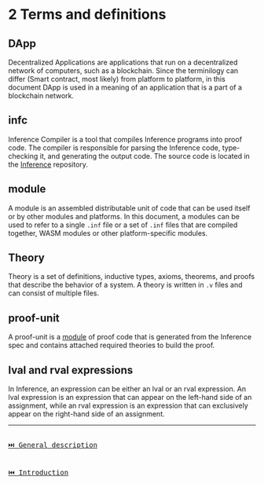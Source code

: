 # 2 Terms and definitions

## DApp

Decentralized Applications are applications that run on a decentralized network of computers, such as a blockchain. Since the terminilogy can differ (Smart contract, most likely) from platform to platform, in this document DApp is used in a meaning of an application that is a part of a blockchain network.

## infc

Inference Compiler is a tool that compiles Inference programs into proof code. The compiler is responsible for parsing the Inference code, type-checking it, and generating the output code. The source code is located in the [Inference](https://github.com/Inferara/inference) repository.

## module

A module is an assembled distributable unit of code that can be used itself or by other modules and platforms. In this document, a modules can be used to refer to a single `.inf` file or a set of `.inf` files that are compiled together, WASM modules or other platform-specific modules.

## Theory

Theory is a set of definitions, inductive types, axioms, theorems, and proofs that describe the behavior of a system. A theory is written in `.v` files and can consist of multiple files.

## proof-unit

A proof-unit is a [module](./#module) of proof code that is generated from the Inference spec and contains attached required theories to build the proof.

## lval and rval expressions

In Inference, an expression can be either an lval or an rval expression. An lval expression is an expression that can appear on the left-hand side of an assignment, while an rval expression is an expression that can exclusively appear on the right-hand side of an assignment.

---

[<kbd><br>⏭️ General description<br><br></kbd>](./general-description.md)
[<kbd><br>⏮️ Introduction<br><br></kbd>](./introduction.md)

